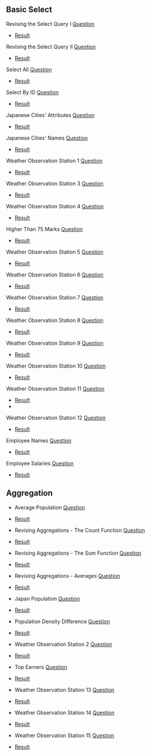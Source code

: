 ## Basic Select
Revising the Select Query I [Question](https://www.hackerrank.com/challenges/revising-the-select-query/problem?isFullScreen=false)
- [Result](https://github.com/Ram11Coder/HackerRank-JAVA/blob/master/SQL/Basic%20Select/sql1.txt)

Revising the Select Query II [Question](https://www.hackerrank.com/challenges/revising-the-select-query-2/problem?isFullScreen=false)
- [Result](https://github.com/Ram11Coder/HackerRank-JAVA/blob/master/SQL/Basic%20Select/sql2.txt)

Select All [Question](https://www.hackerrank.com/challenges/select-all-sql/problem?isFullScreen=false)
- [Result](https://github.com/Ram11Coder/HackerRank-JAVA/blob/master/SQL/Basic%20Select/sql3.txt)

Select By ID [Question](https://www.hackerrank.com/challenges/select-by-id/problem?isFullScreen=false)
- [Result](https://github.com/Ram11Coder/HackerRank-JAVA/blob/master/SQL/Basic%20Select/sql4.txt)
 
Japanese Cities' Attributes [Question](https://www.hackerrank.com/challenges/japanese-cities-attributes/problem?isFullScreen=false)
- [Result](https://github.com/Ram11Coder/HackerRank-JAVA/blob/master/SQL/Basic%20Select/sql5.txt)

Japanese Cities' Names [Question](https://www.hackerrank.com/challenges/japanese-cities-name/problem?isFullScreen=false)
- [Result](https://github.com/Ram11Coder/HackerRank-JAVA/blob/master/SQL/Basic%20Select/sql6.txt)

Weather Observation Station 1 [Question](https://www.hackerrank.com/challenges/weather-observation-station-1/problem?isFullScreen=false)
- [Result](https://github.com/Ram11Coder/HackerRank-JAVA/blob/master/SQL/Basic%20Select/sql7.txt)

Weather Observation Station 3 [Question](https://www.hackerrank.com/challenges/weather-observation-station-3/problem?isFullScreen=false)
- [Result](https://github.com/Ram11Coder/HackerRank-JAVA/blob/master/SQL/Basic%20Select/sql8.txt)

Weather Observation Station 4 [Question](https://www.hackerrank.com/challenges/weather-observation-station-4/problem?isFullScreen=false)
- [Result](https://github.com/Ram11Coder/HackerRank-JAVA/blob/master/SQL/Basic%20Select/sql9.txt)

Higher Than 75 Marks [Question](https://www.hackerrank.com/challenges/more-than-75-marks/problem?isFullScreen=false)
- [Result](https://github.com/Ram11Coder/HackerRank-JAVA/blob/master/SQL/Basic%20Select/sql10.txt)

Weather Observation Station 5 [Question](https://www.hackerrank.com/challenges/weather-observation-station-5/problem?isFullScreen=false)
- [Result](https://github.com/Ram11Coder/HackerRank-JAVA/blob/master/SQL/Basic%20Select/sql20.txt)


Weather Observation Station 6 [Question](https://www.hackerrank.com/challenges/weather-observation-station-6/problem)
- [Result](https://github.com/Ram11Coder/HackerRank-JAVA/blob/master/SQL/Basic%20Select/sql11.txt)

Weather Observation Station 7 [Question](https://www.hackerrank.com/challenges/weather-observation-station-7/problem?isFullScreen=false)
- [Result](https://github.com/Ram11Coder/HackerRank-JAVA/blob/master/SQL/Basic%20Select/sql12.txt)

Weather Observation Station 8 [Question](https://www.hackerrank.com/challenges/weather-observation-station-8/problem?isFullScreen=false)
- [Result](https://github.com/Ram11Coder/HackerRank-JAVA/blob/master/SQL/Basic%20Select/sql13.txt)

Weather Observation Station 9 [Question](https://www.hackerrank.com/challenges/weather-observation-station-9/problem?isFullScreen=false)
- [Result](https://github.com/Ram11Coder/HackerRank-JAVA/blob/master/SQL/Basic%20Select/sql14.txt)


Weather Observation Station 10 [Question](https://www.hackerrank.com/challenges/weather-observation-station-10/problem?isFullScreen=false)
- [Result](https://github.com/Ram11Coder/HackerRank-JAVA/blob/master/SQL/Basic%20Select/sql15.txt)

Weather Observation Station 11 [Question](https://www.hackerrank.com/challenges/weather-observation-station-11/problem?isFullScreen=false)
- [Result](https://github.com/Ram11Coder/HackerRank-JAVA/blob/master/SQL/Basic%20Select/sql16.txt)
- 
Weather Observation Station 12 [Question](https://www.hackerrank.com/challenges/weather-observation-station-12/problem?isFullScreen=false)
- [Result](https://github.com/Ram11Coder/HackerRank-JAVA/blob/master/SQL/Basic%20Select/sql17.txt)

Employee Names [Question](https://www.hackerrank.com/challenges/name-of-employees/problem?isFullScreen=false)
- [Result](https://github.com/Ram11Coder/HackerRank-JAVA/blob/master/SQL/Basic%20Select/sql18.txt)

Employee Salaries [Question](https://www.hackerrank.com/challenges/salary-of-employees/problem?isFullScreen=false)
- [Result](https://github.com/Ram11Coder/HackerRank-JAVA/blob/master/SQL/Basic%20Select/sql19.txt)

## Aggregation
- Average Population [Question](https://www.hackerrank.com/challenges/average-population/problem?isFullScreen=false)
- [Result](https://github.com/Ram11Coder/HackerRank-JAVA/blob/master/SQL/Basic%20Select/sql21.txt)

- Revising Aggregations - The Count Function [Question](https://www.hackerrank.com/challenges/revising-aggregations-the-count-function/problem?isFullScreen=false)
- [Result](https://github.com/Ram11Coder/HackerRank-JAVA/blob/master/SQL/Basic%20Select/sql22.txt)

- Revising Aggregations - The Sum Function [Question](https://www.hackerrank.com/challenges/revising-aggregations-sum/problem?isFullScreen=false)
- [Result](https://github.com/Ram11Coder/HackerRank-JAVA/blob/master/SQL/Basic%20Select/sql23.txt)

- Revising Aggregations - Averages [Question](https://www.hackerrank.com/challenges/revising-aggregations-the-average-function/problem?isFullScreen=false)
- [Result](https://github.com/Ram11Coder/HackerRank-JAVA/blob/master/SQL/Basic%20Select/sql24.txt)

- Japan Population [Question](https://www.hackerrank.com/challenges/japan-population/problem?isFullScreen=false)
- [Result](https://github.com/Ram11Coder/HackerRank-JAVA/blob/master/SQL/Basic%20Select/sql25.txt)

- Population Density Difference [Question](https://www.hackerrank.com/challenges/population-density-difference/problem?isFullScreen=false)
- [Result](https://github.com/Ram11Coder/HackerRank-JAVA/blob/master/SQL/Basic%20Select/sql26.txt)

- Weather Observation Station 2 [Question](https://www.hackerrank.com/challenges/weather-observation-station-2/problem?isFullScreen=false)
- [Result](https://github.com/Ram11Coder/HackerRank-JAVA/blob/master/SQL/Basic%20Select/sql27.txt)

- Top Earners [Question](https://www.hackerrank.com/challenges/earnings-of-employees/problem?isFullScreen=false)
- [Result](https://github.com/Ram11Coder/HackerRank-JAVA/blob/master/SQL/Basic%20Select/sql28.txt)

- Weather Observation Station 13 [Question](https://www.hackerrank.com/challenges/weather-observation-station-13/problem?isFullScreen=false)
- [Result](https://github.com/Ram11Coder/HackerRank-JAVA/blob/master/SQL/Basic%20Select/sql29.txt)


- Weather Observation Station 14 [Question](https://www.hackerrank.com/challenges/weather-observation-station-14/problem?isFullScreen=false)
- [Result](https://github.com/Ram11Coder/HackerRank-JAVA/blob/master/SQL/Basic%20Select/sql30.txt)

- Weather Observation Station 15 [Question](https://www.hackerrank.com/challenges/weather-observation-station-15/problem?isFullScreen=false)
- [Result](https://github.com/Ram11Coder/HackerRank-JAVA/blob/master/SQL/Basic%20Select/sql31.txt)
